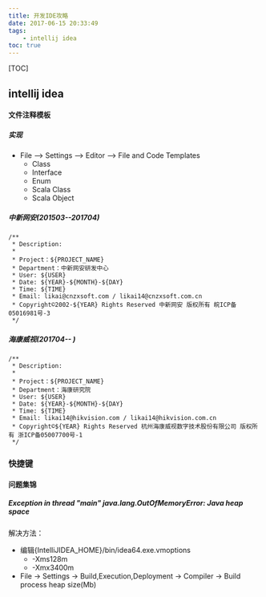 ```yaml
---
title: 开发IDE攻略
date: 2017-06-15 20:33:49
tags:
    - intellij idea
toc: true
---
```


[TOC]


## intellij idea

#### 文件注释模板
##### 实现
- File --> Settings --> Editor --> File and Code Templates 
    + Class
    + Interface
    + Enum
    + Scala Class
    + Scala Object


##### 中新网安(201503--201704)
``` shell
/**
 * Description: 
 * 
 * Project：${PROJECT_NAME}
 * Department：中新网安研发中心
 * User: ${USER}
 * Date: ${YEAR}-${MONTH}-${DAY}
 * Time: ${TIME}
 * Email: likai@cnzxsoft.com / likai14@cnzxsoft.com.cn
 * Copyright©2002-${YEAR} Rights Reserved 中新网安 版权所有 皖ICP备05016981号-3
 */
```

##### 海康威视(201704-- ) 
``` shell
/**
 * Description: 
 * 
 * Project：${PROJECT_NAME}
 * Department：海康研究院
 * User: ${USER}
 * Date: ${YEAR}-${MONTH}-${DAY}
 * Time: ${TIME}
 * Email: likai14@hikvision.com / likai14@hikvision.com.cn
 * Copyright©${YEAR} Rights Reserved 杭州海康威视数字技术股份有限公司 版权所有 浙ICP备05007700号-1
 */
```


### 快捷键


#### 问题集锦
##### Exception in thread "main" java.lang.OutOfMemoryError: Java heap space
解决方法：
- 编辑{IntelliJIDEA_HOME}/bin/idea64.exe.vmoptions
    + -Xms128m
    + -Xmx3400m
- File -> Settings -> Build,Execution,Deployment -> Compiler -> Build process heap size(Mb)


